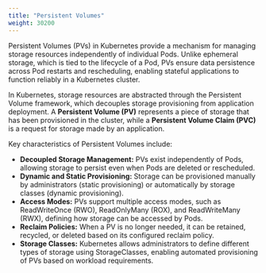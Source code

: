 ```yaml
---
title: "Persistent Volumes"
weight: 30200
---
```


Persistent Volumes (PVs) in Kubernetes provide a mechanism for managing storage resources independently of individual
Pods. Unlike ephemeral storage, which is tied to the lifecycle of a Pod, PVs ensure data persistence across Pod restarts
and rescheduling, enabling stateful applications to function reliably in a Kubernetes cluster.

In Kubernetes, storage resources are abstracted through the Persistent Volume framework, which decouples storage
provisioning from application deployment. A **Persistent Volume (PV)** represents a piece of storage that has been
provisioned in the cluster, while a **Persistent Volume Claim (PVC)** is a request for storage made by an application.

Key characteristics of Persistent Volumes include:

- **Decoupled Storage Management:** PVs exist independently of Pods, allowing storage to persist even when Pods are
  deleted or rescheduled.
- **Dynamic and Static Provisioning:** Storage can be provisioned manually by administrators (static provisioning) or
  automatically by storage classes (dynamic provisioning).
- **Access Modes:** PVs support multiple access modes, such as ReadWriteOnce (RWO), ReadOnlyMany (ROX), and
  ReadWriteMany (RWX), defining how storage can be accessed by Pods.
- **Reclaim Policies:** When a PV is no longer needed, it can be retained, recycled, or deleted based on its configured
  reclaim policy.
- **Storage Classes:** Kubernetes allows administrators to define different types of storage using StorageClasses,
  enabling automated provisioning of PVs based on workload requirements.
